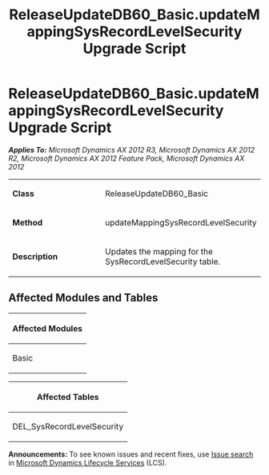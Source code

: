 ﻿---
title: ReleaseUpdateDB60_Basic.updateMappingSysRecordLevelSecurity Upgrade Script
TOCTitle: ReleaseUpdateDB60_Basic.updateMappingSysRecordLevelSecurity Upgrade Script
ms:assetid: a08e075f-0beb-1ed2-458d-4573292018be
ms:mtpsurl: https://msdn.microsoft.com/en-us/library/JJ736708(v=AX.60)
ms:contentKeyID: 49710140
ms.date: 05/18/2015
mtps_version: v=AX.60
---

# ReleaseUpdateDB60\_Basic.updateMappingSysRecordLevelSecurity Upgrade Script 


_**Applies To:** Microsoft Dynamics AX 2012 R3, Microsoft Dynamics AX 2012 R2, Microsoft Dynamics AX 2012 Feature Pack, Microsoft Dynamics AX 2012_

<table>
<colgroup>
<col style="width: 50%" />
<col style="width: 50%" />
</colgroup>
<tbody>
<tr class="odd">
<td><p><strong>Class</strong></p></td>
<td><p>ReleaseUpdateDB60_Basic</p></td>
</tr>
<tr class="even">
<td><p><strong>Method</strong></p></td>
<td><p>updateMappingSysRecordLevelSecurity</p></td>
</tr>
<tr class="odd">
<td><p><strong>Description</strong></p></td>
<td><p>Updates the mapping for the SysRecordLevelSecurity table.</p></td>
</tr>
</tbody>
</table>


## Affected Modules and Tables

<table>
<colgroup>
<col style="width: 100%" />
</colgroup>
<thead>
<tr class="header">
<th><p>Affected Modules</p></th>
</tr>
</thead>
<tbody>
<tr class="odd">
<td><p>Basic</p></td>
</tr>
</tbody>
</table>


<table>
<colgroup>
<col style="width: 100%" />
</colgroup>
<thead>
<tr class="header">
<th><p>Affected Tables</p></th>
</tr>
</thead>
<tbody>
<tr class="odd">
<td><p>DEL_SysRecordLevelSecurity</p></td>
</tr>
</tbody>
</table>

  
**Announcements:** To see known issues and recent fixes, use [Issue search](http://go.microsoft.com/fwlink/?linkid=389258) in [Microsoft Dynamics Lifecycle Services](http://go.microsoft.com/fwlink/?linkid=306505) (LCS).


